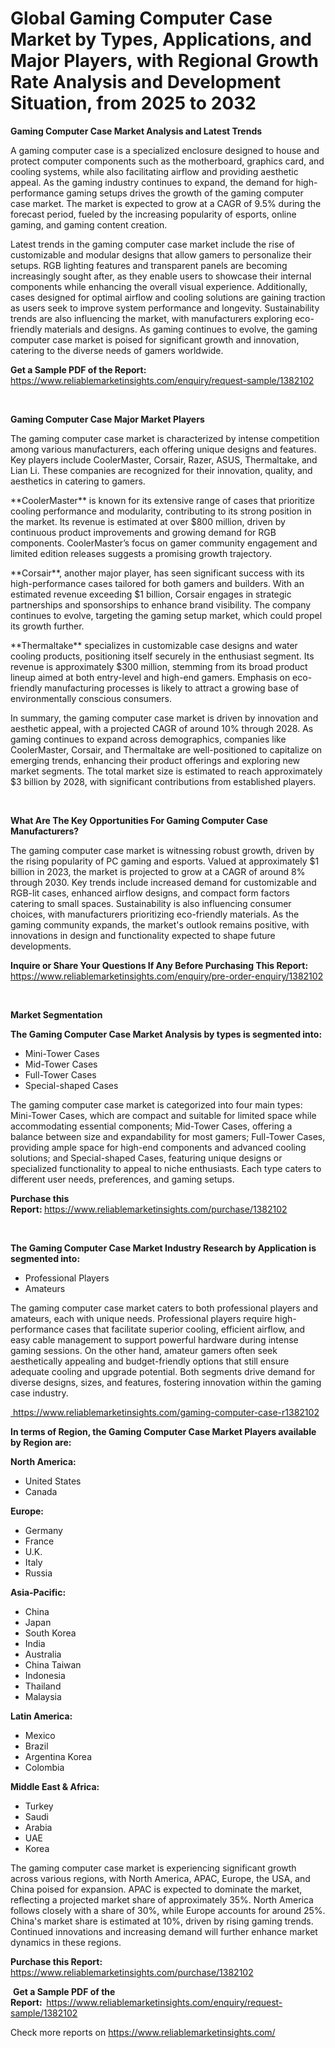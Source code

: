 <p><h1>Global Gaming Computer Case Market by Types, Applications, and Major Players, with Regional Growth Rate Analysis and Development Situation, from 2025 to 2032</h1></p><p><strong>Gaming Computer Case Market Analysis and Latest Trends</strong></p>
<p><p>A gaming computer case is a specialized enclosure designed to house and protect computer components such as the motherboard, graphics card, and cooling systems, while also facilitating airflow and providing aesthetic appeal. As the gaming industry continues to expand, the demand for high-performance gaming setups drives the growth of the gaming computer case market. The market is expected to grow at a CAGR of 9.5% during the forecast period, fueled by the increasing popularity of esports, online gaming, and gaming content creation.</p><p>Latest trends in the gaming computer case market include the rise of customizable and modular designs that allow gamers to personalize their setups. RGB lighting features and transparent panels are becoming increasingly sought after, as they enable users to showcase their internal components while enhancing the overall visual experience. Additionally, cases designed for optimal airflow and cooling solutions are gaining traction as users seek to improve system performance and longevity. Sustainability trends are also influencing the market, with manufacturers exploring eco-friendly materials and designs. As gaming continues to evolve, the gaming computer case market is poised for significant growth and innovation, catering to the diverse needs of gamers worldwide.</p></p>
<p><strong>Get a Sample PDF of the Report:&nbsp;</strong> <a href="https://www.reliablemarketinsights.com/enquiry/request-sample/1382102?utm_campaign=3517&utm_medium=2&utm_source=Github&utm_content=ia&utm_term=04042025&utm_id=gaming-computer-case">https://www.reliablemarketinsights.com/enquiry/request-sample/1382102</a></p>
<p>&nbsp;</p>
<p><strong>Gaming Computer Case Major Market Players</strong></p>
<p><p>The gaming computer case market is characterized by intense competition among various manufacturers, each offering unique designs and features. Key players include CoolerMaster, Corsair, Razer, ASUS, Thermaltake, and Lian Li. These companies are recognized for their innovation, quality, and aesthetics in catering to gamers.</p><p>**CoolerMaster** is known for its extensive range of cases that prioritize cooling performance and modularity, contributing to its strong position in the market. Its revenue is estimated at over $800 million, driven by continuous product improvements and growing demand for RGB components. CoolerMaster’s focus on gamer community engagement and limited edition releases suggests a promising growth trajectory.</p><p>**Corsair**, another major player, has seen significant success with its high-performance cases tailored for both gamers and builders. With an estimated revenue exceeding $1 billion, Corsair engages in strategic partnerships and sponsorships to enhance brand visibility. The company continues to evolve, targeting the gaming setup market, which could propel its growth further.</p><p>**Thermaltake** specializes in customizable case designs and water cooling products, positioning itself securely in the enthusiast segment. Its revenue is approximately $300 million, stemming from its broad product lineup aimed at both entry-level and high-end gamers. Emphasis on eco-friendly manufacturing processes is likely to attract a growing base of environmentally conscious consumers.</p><p>In summary, the gaming computer case market is driven by innovation and aesthetic appeal, with a projected CAGR of around 10% through 2028. As gaming continues to expand across demographics, companies like CoolerMaster, Corsair, and Thermaltake are well-positioned to capitalize on emerging trends, enhancing their product offerings and exploring new market segments. The total market size is estimated to reach approximately $3 billion by 2028, with significant contributions from established players.</p></p>
<p>&nbsp;</p>
<p><strong>What Are The Key Opportunities For Gaming Computer Case Manufacturers?</strong></p>
<p><p>The gaming computer case market is witnessing robust growth, driven by the rising popularity of PC gaming and esports. Valued at approximately $1 billion in 2023, the market is projected to grow at a CAGR of around 8% through 2030. Key trends include increased demand for customizable and RGB-lit cases, enhanced airflow designs, and compact form factors catering to small spaces. Sustainability is also influencing consumer choices, with manufacturers prioritizing eco-friendly materials. As the gaming community expands, the market's outlook remains positive, with innovations in design and functionality expected to shape future developments.</p></p>
<p><strong>Inquire or Share Your Questions If Any Before Purchasing This Report:</strong> <a href="https://www.reliablemarketinsights.com/enquiry/pre-order-enquiry/1382102?utm_campaign=3517&utm_medium=2&utm_source=Github&utm_content=ia&utm_term=04042025&utm_id=gaming-computer-case">https://www.reliablemarketinsights.com/enquiry/pre-order-enquiry/1382102</a></p>
<p>&nbsp;</p>
<p><strong>Market Segmentation</strong></p>
<p><strong>The Gaming Computer Case Market Analysis by types is segmented into:</strong></p>
<p><ul><li>Mini-Tower Cases</li><li>Mid-Tower Cases</li><li>Full-Tower Cases</li><li>Special-shaped Cases</li></ul></p>
<p><p>The gaming computer case market is categorized into four main types: Mini-Tower Cases, which are compact and suitable for limited space while accommodating essential components; Mid-Tower Cases, offering a balance between size and expandability for most gamers; Full-Tower Cases, providing ample space for high-end components and advanced cooling solutions; and Special-shaped Cases, featuring unique designs or specialized functionality to appeal to niche enthusiasts. Each type caters to different user needs, preferences, and gaming setups.</p></p>
<p><strong>Purchase this Report:&nbsp;</strong><a href="https://www.reliablemarketinsights.com/purchase/1382102?utm_campaign=3517&utm_medium=2&utm_source=Github&utm_content=ia&utm_term=04042025&utm_id=gaming-computer-case">https://www.reliablemarketinsights.com/purchase/1382102</a></p>
<p>&nbsp;</p>
<p><strong>The Gaming Computer Case Market Industry Research by Application is segmented into:</strong></p>
<p><ul><li>Professional Players</li><li>Amateurs</li></ul></p>
<p><p>The gaming computer case market caters to both professional players and amateurs, each with unique needs. Professional players require high-performance cases that facilitate superior cooling, efficient airflow, and easy cable management to support powerful hardware during intense gaming sessions. On the other hand, amateur gamers often seek aesthetically appealing and budget-friendly options that still ensure adequate cooling and upgrade potential. Both segments drive demand for diverse designs, sizes, and features, fostering innovation within the gaming case industry.</p></p>
<p><a href="https://www.reliablemarketinsights.com/gaming-computer-case-r1382102?utm_campaign=3517&utm_medium=2&utm_source=Github&utm_content=ia&utm_term=04042025&utm_id=gaming-computer-case">&nbsp;https://www.reliablemarketinsights.com/gaming-computer-case-r1382102</a></p>
<p><strong>In terms of Region, the Gaming Computer Case Market Players available by Region are:</strong></p>
<p>
    <p> <strong> North America: </strong>
        <ul>
            <li>United States</li>
            <li>Canada</li>
        </ul>
        </p> 
    <p> <strong> Europe: </strong>
        <ul>
            <li>Germany</li>
            <li>France</li>
            <li>U.K.</li>
            <li>Italy</li>
            <li>Russia</li>
        </ul>
        </p> 
    <p> <strong> Asia-Pacific: </strong>
        <ul>
            <li>China</li>
            <li>Japan</li>
            <li>South Korea</li>
            <li>India</li>
            <li>Australia</li>
            <li>China Taiwan</li>
            <li>Indonesia</li>
            <li>Thailand</li>
            <li>Malaysia</li>
        </ul>
        </p> 
    <p> <strong> Latin America: </strong>
        <ul>
            <li>Mexico</li>
            <li>Brazil</li>
            <li>Argentina Korea</li>
            <li>Colombia</li>
        </ul>
        </p> 
    <p> <strong> Middle East & Africa: </strong>
        <ul>
            <li>Turkey</li>
            <li>Saudi</li>
            <li>Arabia</li>
            <li>UAE</li>
            <li>Korea</li>
        </ul>
    </p>
    </p>
<p><p>The gaming computer case market is experiencing significant growth across various regions, with North America, APAC, Europe, the USA, and China poised for expansion. APAC is expected to dominate the market, reflecting a projected market share of approximately 35%. North America follows closely with a share of 30%, while Europe accounts for around 25%. China's market share is estimated at 10%, driven by rising gaming trends. Continued innovations and increasing demand will further enhance market dynamics in these regions.</p></p>
<p><strong>Purchase this Report: </strong><a href="https://www.reliablemarketinsights.com/purchase/1382102?utm_campaign=3517&utm_medium=2&utm_source=Github&utm_content=ia&utm_term=04042025&utm_id=gaming-computer-case">https://www.reliablemarketinsights.com/purchase/1382102</a></p>
<p>&nbsp;<strong>Get a Sample PDF of the Report:&nbsp;&nbsp;</strong><a href="https://www.reliablemarketinsights.com/enquiry/request-sample/1382102?utm_campaign=3517&utm_medium=2&utm_source=Github&utm_content=ia&utm_term=04042025&utm_id=gaming-computer-case">https://www.reliablemarketinsights.com/enquiry/request-sample/1382102</a></p>
<p><strong></strong></p>
<p>Check more reports on <a href="https://www.reliablemarketinsights.com/?utm_campaign=3517&utm_medium=2&utm_source=Github&utm_content=ia&utm_term=04042025&utm_id=gaming-computer-case">https://www.reliablemarketinsights.com/</a></p>